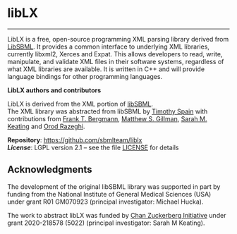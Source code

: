 # libLX

--- 

LibLX is a free, open-source programming XML parsing library derived from [LibSBML](http://sbml.org/Software/libSBML). It provides a common interface to underlying XML libraries, currently libxml2, Xerces and Expat. This allows developers to read, write, manipulate, and validate XML files in their software systems, regardless of what XML libraries are available. It is written in C++ and will provide language bindings for other programming languages.

**LibLX authors and contributors**

LibLX is derived from the XML portion of [libSBML](http://sbml.org/Software/libSBML).  
The XML library was abstracted from libSBML by [Timothy Spain](https:://github.com/timspainUCL) with contributions from [Frank T. Bergmann](http://www.cos.uni-heidelberg.de/index.php/f.bergmann?l=_e), [Matthew S. Gillman](https://www.ucl.ac.uk/research-it-services/about-rits/people), [Sarah M. Keating](https://www.ucl.ac.uk/research-it-services/about-rits/people) and [Orod Razeghi](https://www.ucl.ac.uk/research-it-services/about-rits/people).


**Repository**:   https://github.com/sbmlteam/liblx<br>
_**License**_:      LGPL version 2.1 &ndash; see the file [LICENSE](LICENSE) for details

## Acknowledgments ##

The development of the original libSBML library was supported in part by funding from the National Institute of General Medical Sciences (USA) under grant R01&nbsp;GM070923 (principal investigator: Michael Hucka).


The work to abstract libLX was funded by [Chan Zuckerberg Initiative](https://chanzuckerberg.com/) under grant 2020-218578 (5022) (principal investigator: Sarah M Keating).
